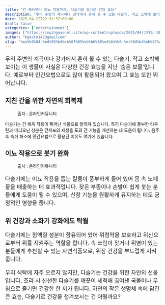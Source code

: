 ```yaml
---
title: "간 해독부터 이뇨 작용까지, 다슬기의 놀라운 건강 효능"
description: "우리 주변의 계곡이나 강가에서 흔히 볼 수 있는 다슬기. 작고 소박해 보이는 이 생물이 사실은 다양한 건강 효능을 지닌 ‘숨은 보물’입니다. 예로부터 민간요법으로도 많이 활용되어 왔으며 그 효능 또한 뛰어납니다."
date: 2025-04-22T22:32:57+09:00
draft: false
categories: ["entertainment"]
images: ["https://ingihgoyonet.site/wp-content/uploads/2025/04/고디탕-1024x683.png", "https://ingihgoyonet.site/wp-content/uploads/2025/04/다슬기-1024x683.png"]
author: "kgkstn1423gmailcom"
slug: "%ea%b0%84-%ed%95%b4%eb%8f%85%eb%b6%80%ed%84%b0-%ec%9d%b4%eb%87%a8-%ec%9e%91%ec%9a%a9%ea%b9%8c%ec%a7%80-%eb%8b%a4%ec%8a%ac%ea%b8%b0%ec%9d%98-%eb%86%80%eb%9d%bc%ec%9a%b4-%ea%b1%b4%ea%b0%95-%ed%9a%a8"
---
```


<p style="font-size:18px">우리 주변의 계곡이나 강가에서 흔히 볼 수 있는 다슬기. 작고 소박해 보이는 이 생물이 사실은 다양한 건강 효능을 지닌 ‘숨은 보물’입니다. 예로부터 민간요법으로도 많이 활용되어 왔으며 그 효능 또한 뛰어납니다.</p> <h2 >지친 간을 위한 자연의 회복제</h2> <figure ><img src="https://ingihgoyonet.site/wp-content/uploads/2025/04/고디탕-1024x683.png" alt="" /><figcaption >출처 : 온라인커뮤니티</figcaption></figure> <p>다슬기는 간 해독 작용이 뛰어난 식품으로 알려져 있습니다. 특히 다슬기에 풍부한 타우린과 메티오닌 성분은 간세포의 재생을 도와 간 기능을 개선하는 데 도움이 됩니다. 음주 후 숙취 해소에 민간요법으로 활용된 이유도 여기에 있습니다.</p> <h2 >이뇨 작용으로 붓기 완화</h2> <figure ><img src="https://ingihgoyonet.site/wp-content/uploads/2025/04/다슬기-1024x683.png" alt="" style="aspect-ratio:16/9;object-fit:cover"/><figcaption >출처 : 온라인커뮤니티</figcaption></figure> <p style="font-size:18px">다슬기에는 이뇨 작용을 돕는 칼륨이 풍부하게 들어 있어 몸 속 노폐물을 배출하는 데 효과적입니다. 잦은 부종이나 손발이 쉽게 붓는 분들에게 도움이 될 수 있으며, 신장 기능을 원활하게 유지하는 데도 긍정적인 영향을 줍니다.</p> <h2 >위 건강과 소화기 강화에도 탁월</h2> <p style="font-size:18px">다슬기에는 점액질 성분이 함유되어 있어 위점막을 보호하고 위산으로부터 위를 지켜주는 역할을 합니다. 속 쓰림이 잦거나 위염이 있는 분들에게 추천할 수 있는 자연식품으로, 위장 건강을 부드럽게 지켜줍니다.</p> <p style="font-size:18px">우리 식탁에 자주 오르지 않지만, 다슬기는 건강을 위한 자연의 선물입니다. 조리 시 신선한 다슬기를 깨끗이 세척해 끓여낸 국물이나 무침으로 즐기면 건강한 한 끼가 됩니다. 자연의 작은 생명체 속에 담긴 큰 효능, 다슬기로 건강을 챙겨보시는 건 어떨까요?</p>